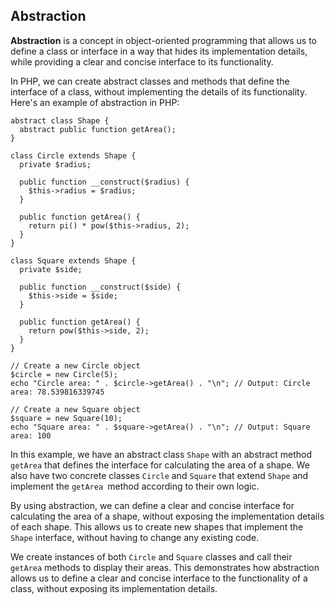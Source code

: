 ## Abstraction ##
**Abstraction** is a concept in object-oriented programming that allows us to define a class or interface in a way that hides its implementation details, while providing a clear and concise interface to its functionality.

In PHP, we can create abstract classes and methods that define the interface of a class, without implementing the details of its functionality. Here's an example of abstraction in PHP:
```
abstract class Shape {
  abstract public function getArea();
}

class Circle extends Shape {
  private $radius;

  public function __construct($radius) {
    $this->radius = $radius;
  }

  public function getArea() {
    return pi() * pow($this->radius, 2);
  }
}

class Square extends Shape {
  private $side;

  public function __construct($side) {
    $this->side = $side;
  }

  public function getArea() {
    return pow($this->side, 2);
  }
}

// Create a new Circle object
$circle = new Circle(5);
echo "Circle area: " . $circle->getArea() . "\n"; // Output: Circle area: 78.539816339745

// Create a new Square object
$square = new Square(10);
echo "Square area: " . $square->getArea() . "\n"; // Output: Square area: 100

```
In this example, we have an abstract class ```Shape``` with an abstract method ```getArea``` that defines the interface for calculating the area of a shape. We also have two concrete classes ```Circle``` and ```Square``` that extend ```Shape``` and implement the ```getArea ```method according to their own logic.

By using abstraction, we can define a clear and concise interface for calculating the area of a shape, without exposing the implementation details of each shape. This allows us to create new shapes that implement the ```Shape``` interface, without having to change any existing code.

We create instances of both ```Circle``` and ```Square``` classes and call their ```getArea``` methods to display their areas. This demonstrates how abstraction allows us to define a clear and concise interface to the functionality of a class, without exposing its implementation details.